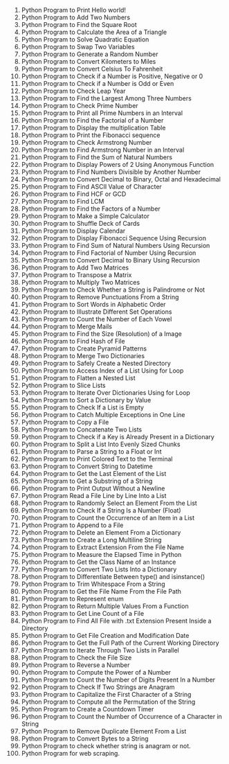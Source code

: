 1.	Python Program to Print Hello world!
2.	Python Program to Add Two Numbers
3.	Python Program to Find the Square Root
4.	Python Program to Calculate the Area of a Triangle
5.	Python Program to Solve Quadratic Equation
6.	Python Program to Swap Two Variables
7.	Python Program to Generate a Random Number
8.	Python Program to Convert Kilometers to Miles
9.	Python Program to Convert Celsius To Fahrenheit
10.	Python Program to Check if a Number is Positive, Negative or 0
11.	Python Program to Check if a Number is Odd or Even
12.	Python Program to Check Leap Year
13.	Python Program to Find the Largest Among Three Numbers
14.	Python Program to Check Prime Number
15.	Python Program to Print all Prime Numbers in an Interval
16.	Python Program to Find the Factorial of a Number
17.	Python Program to Display the multiplication Table
18.	Python Program to Print the Fibonacci sequence
19.	Python Program to Check Armstrong Number
20.	Python Program to Find Armstrong Number in an Interval
21.	Python Program to Find the Sum of Natural Numbers
22.	Python Program to Display Powers of 2 Using Anonymous Function
23.	Python Program to Find Numbers Divisible by Another Number
24.	Python Program to Convert Decimal to Binary, Octal and Hexadecimal
25.	Python Program to Find ASCII Value of Character
26.	Python Program to Find HCF or GCD
27.	Python Program to Find LCM
28.	Python Program to Find the Factors of a Number
29.	Python Program to Make a Simple Calculator
30.	Python Program to Shuffle Deck of Cards
31.	Python Program to Display Calendar
32.	Python Program to Display Fibonacci Sequence Using Recursion
33.	Python Program to Find Sum of Natural Numbers Using Recursion
34.	Python Program to Find Factorial of Number Using Recursion
35.	Python Program to Convert Decimal to Binary Using Recursion
36.	Python Program to Add Two Matrices
37.	Python Program to Transpose a Matrix
38.	Python Program to Multiply Two Matrices
39.	Python Program to Check Whether a String is Palindrome or Not
40.	Python Program to Remove Punctuations From a String
41.	Python Program to Sort Words in Alphabetic Order
42.	Python Program to Illustrate Different Set Operations
43.	Python Program to Count the Number of Each Vowel
44.	Python Program to Merge Mails
45.	Python Program to Find the Size (Resolution) of a Image
46.	Python Program to Find Hash of File
47.	Python Program to Create Pyramid Patterns
48.	Python Program to Merge Two Dictionaries
49.	Python Program to Safely Create a Nested Directory
50.	Python Program to Access Index of a List Using for Loop
51.	Python Program to Flatten a Nested List
52.	Python Program to Slice Lists
53.	Python Program to Iterate Over Dictionaries Using for Loop
54.	Python Program to Sort a Dictionary by Value
55.	Python Program to Check If a List is Empty
56.	Python Program to Catch Multiple Exceptions in One Line
57.	Python Program to Copy a File
58.	Python Program to Concatenate Two Lists
59.	Python Program to Check if a Key is Already Present in a Dictionary
60.	Python Program to Split a List Into Evenly Sized Chunks
61.	Python Program to Parse a String to a Float or Int
62.	Python Program to Print Colored Text to the Terminal
63.	Python Program to Convert String to Datetime
64.	Python Program to Get the Last Element of the List
65.	Python Program to Get a Substring of a String
66.	Python Program to Print Output Without a Newline
67.	Python Program Read a File Line by Line Into a List
68.	Python Program to Randomly Select an Element From the List
69.	Python Program to Check If a String Is a Number (Float)
70.	Python Program to Count the Occurrence of an Item in a List
71.	Python Program to Append to a File
72.	Python Program to Delete an Element From a Dictionary
73.	Python Program to Create a Long Multiline String
74.	Python Program to Extract Extension From the File Name
75.	Python Program to Measure the Elapsed Time in Python
76.	Python Program to Get the Class Name of an Instance
77.	Python Program to Convert Two Lists Into a Dictionary
78.	Python Program to Differentiate Between type() and isinstance()
79.	Python Program to Trim Whitespace From a String
80.	Python Program to Get the File Name From the File Path
81.	Python Program to Represent enum
82.	Python Program to Return Multiple Values From a Function
83.	Python Program to Get Line Count of a File
84.	Python Program to Find All File with .txt Extension Present Inside a Directory
85.	Python Program to Get File Creation and Modification Date
86.	Python Program to Get the Full Path of the Current Working Directory
87.	Python Program to Iterate Through Two Lists in Parallel
88.	Python Program to Check the File Size
89.	Python Program to Reverse a Number
90.	Python Program to Compute the Power of a Number
91.	Python Program to Count the Number of Digits Present In a Number
92.	Python Program to Check If Two Strings are Anagram
93.	Python Program to Capitalize the First Character of a String
94.	Python Program to Compute all the Permutation of the String
95.	Python Program to Create a Countdown Timer
96.	Python Program to Count the Number of Occurrence of a Character in String
97.	Python Program to Remove Duplicate Element From a List
98.	Python Program to Convert Bytes to a String
99. Python Program to check whether string is anagram or not.
100. Python Program for web scraping.